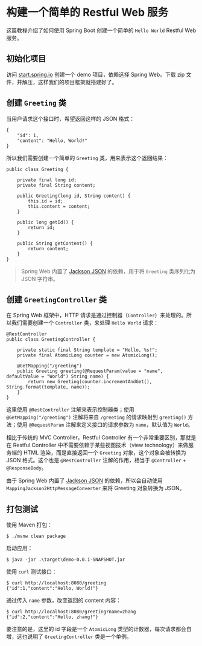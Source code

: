 # 构建一个简单的 Restful Web 服务

这篇教程介绍了如何使用 Spring Boot 创建一个简单的 `Hello World` Restful Web 服务。

## 初始化项目

访问 [start.spring.io](https://start.spring.io/) 创建一个 demo 项目，依赖选择 Spring Web。下载 zip 文件，并解压，这样我们的项目框架就搭建好了。

## 创建 `Greeting` 类

当用户请求这个接口时，希望返回这样的 JSON 格式：

```
{
    "id": 1,
    "content": "Hello, World!"
}
```

所以我们需要创建一个简单的 `Greeting` 类，用来表示这个返回结果：

```
public class Greeting {
	
	private final long id;
	private final String content;

	public Greeting(long id, String content) {
		this.id = id;
		this.content = content;
	}

	public long getId() {
		return id;
	}

	public String getContent() {
		return content;
	}	
}
```

> Spring Web 内置了 [Jackson JSON](https://github.com/FasterXML/jackson) 的依赖，用于将 `Greeting` 类序列化为 JSON 字符串。

## 创建 `GreetingController` 类

在 Spring Web 框架中，HTTP 请求是通过控制器（`Controller`）来处理的。所以我们需要创建一个 `Controller` 类，来处理 `Hello World` 请求：

```
@RestController
public class GreetingController {
	
	private static final String template = "Hello, %s!";
	private final AtomicLong counter = new AtomicLong();

	@GetMapping("/greeting")
	public Greeting greeting(@RequestParam(value = "name", defaultValue = "World") String name) {
		return new Greeting(counter.incrementAndGet(), String.format(template, name));
	}
}
```

这里使用 `@RestController` 注解来表示控制器类；使用 `@GetMapping("/greeting")` 注解将来自 `/greeting` 的请求映射到 `greeting()` 方法；使用 `@RequestParam` 注解来定义接口的请求参数为 `name`，默认值为 `World`。

相比于传统的 MVC Controller，Restful Controller 有一个非常重要区别，那就是在 Restful Controller 中不需要依赖于某些视图技术（view technology）来做服务端的 HTML 渲染，而是直接返回一个 `Greeting` 对象，这个对象会被转换为 JSON 格式。这个也是 `@RestController` 注解的作用，相当于 `@Controller` + `@ResponseBody`。

由于 Spring Web 内置了 [Jackson JSON](https://github.com/FasterXML/jackson) 的依赖，所以会自动使用 `MappingJackson2HttpMessageConverter` 来将 Greeting 对象转换为 JSON。

## 打包测试

使用 Maven 打包：

```
$ ./mvnw clean package
```

启动应用：

```
$ java -jar .\target\demo-0.0.1-SNAPSHOT.jar
```

使用 `curl` 测试接口：

```
$ curl http://localhost:8080/greeting
{"id":1,"content":"Hello, World!"}
```

通过传入 `name` 参数，改变返回的 content 内容：

```
$ curl http://localhost:8080/greeting?name=zhang
{"id":2,"content":"Hello, zhang!"}
```

要注意的是，这里的 id 字段是一个 `AtomicLong` 类型的计数器，每次请求都会自增，这也说明了 `GreetingController` 类是一个单例。
